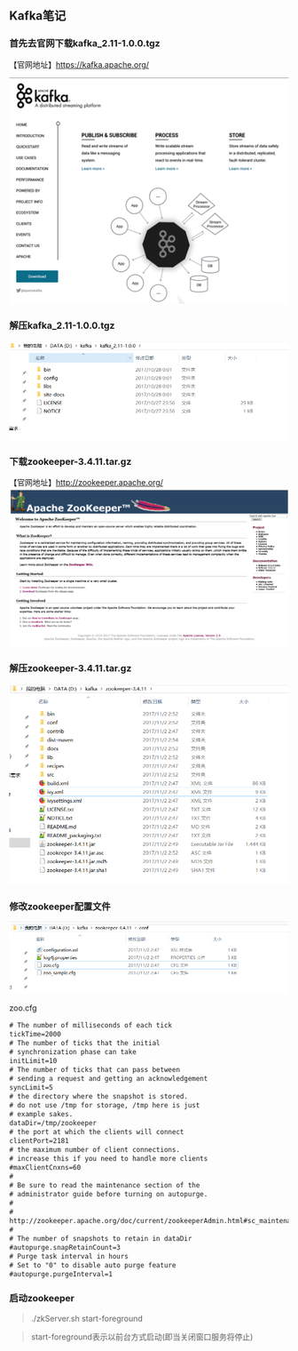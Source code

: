 ## Kafka笔记

### 首先去官网下载kafka_2.11-1.0.0.tgz

【官网地址】https://kafka.apache.org/

![官网](img/p1.png)

### 解压kafka_2.11-1.0.0.tgz
![官网](img/p2.png)

### 下载zookeeper-3.4.11.tar.gz
【官网地址】http://zookeeper.apache.org/
![官网](img/p3.png)

### 解压zookeeper-3.4.11.tar.gz
![pic](img/p4.png)

### 修改zookeeper配置文件
![pic](img/p5.png)

zoo.cfg
```
# The number of milliseconds of each tick
tickTime=2000
# The number of ticks that the initial
# synchronization phase can take
initLimit=10
# The number of ticks that can pass between
# sending a request and getting an acknowledgement
syncLimit=5
# the directory where the snapshot is stored.
# do not use /tmp for storage, /tmp here is just
# example sakes.
dataDir=/tmp/zookeeper
# the port at which the clients will connect
clientPort=2181
# the maximum number of client connections.
# increase this if you need to handle more clients
#maxClientCnxns=60
#
# Be sure to read the maintenance section of the
# administrator guide before turning on autopurge.
#
# http://zookeeper.apache.org/doc/current/zookeeperAdmin.html#sc_maintenance
#
# The number of snapshots to retain in dataDir
#autopurge.snapRetainCount=3
# Purge task interval in hours
# Set to "0" to disable auto purge feature
#autopurge.purgeInterval=1

```


### 启动zookeeper
> ./zkServer.sh start-foreground

> start-foreground表示以前台方式启动(即当关闭窗口服务将停止)
























































































